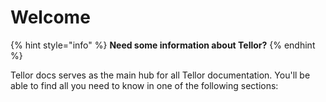 # Welcome

{% hint style="info" %}
**Need some information about Tellor?**
{% endhint %}

Tellor docs serves as the main hub for all Tellor documentation.  You'll be able to find all you need to know in one of the following sections:



